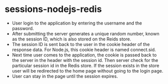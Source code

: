 # sessions-nodejs-redis

* User login to the application by entering the username and the password.
* After submitting the server generates a unique random number, known as the session ID, which is also stored on the Reids store.
* The session ID is sent back to the user in the cookie header of the response data. For Node.js, this cookie header is named connect.sid.
* Next time user comes to the application, the cookie is passed back to the server in the header with the session id. Then server check for the particular session id in the Redis store. If the session exists in the store user will be redirected to the home page without going to the login page.
* User can stay in the page until the session expires.
